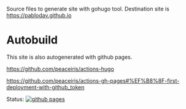 
Source files to generate site with gohugo tool. 
Destination site is https://pablodav.github.io 

Autobuild
=========

This site is also autogenerated with github pages.

https://github.com/peaceiris/actions-hugo

https://github.com/peaceiris/actions-gh-pages#%EF%B8%8F-first-deployment-with-github_token


Status: 
[![github pages](https://github.com/pablodav/pablodav.github.io/actions/workflows/site.yaml/badge.svg)](https://github.com/pablodav/pablodav.github.io/actions/workflows/site.yaml)

